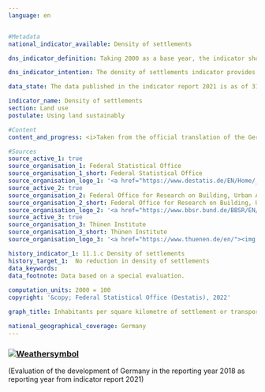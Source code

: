 ```yaml
---
language: en    


#Metadata    
national_indicator_available: Density of settlements    

dns_indicator_definition: Taking 2000 as a base year, the indicator shows the development of population numbers per square kilometre of settlement or transport area.    

dns_indicator_intention: The density of settlements indicator provides information about the efficiency of settlement land use. The goal of the German Government is to counteract the reduction in settlement density by implementing space-saving measures for all new construction, brownfield development, reduction of residential and commercial vacancy, and densification or dedensification of built-up areas.    

data_state: The data published in the indicator report 2021 is as of 31.12.2020. The data shown on the DNS-Online-Platform is updated regularly, so that more current data may be available online than published in the indicator report 2021.    

indicator_name: Density of settlements    
section: Land use    
postulate: Using land sustainably    

#Content    
content_and_progress: <i>Taken from the official translation of the German Sustainable Development Strategy</i><br><br>Settlement density looks at the number of inhabitants in relation to the amount of settlement and transport area &minus; in contrast to population density, which is based on the entire land area.<br><br>Apart from residential building land, settlement land includes areas of special functional character (such as hospitals and schools), industrial and commercial land, mixed-use land (such as shopping streets), and areas for sports, leisure and recreation. Changes in the number of inhabitants and changes in the extent of settlement and transport area both affect figures for the density of settlements.<br><br>Settlement density varies considerably between rural and non-rural areas, with the figures for 2018 showing an average of 3,344 people per square kilometre of settlement and transport area in non-rural districts but around 1,205 in rural districts. 2018). Residential building land in towns and cities is frequently much more densely developed, and with more multiple-floor buildings, than in rural regions, where more scattered development incorporating larger unsealed areas such as domestic gardens is prevalent.<br><br>From 2000 to 2009, there was a steady decline in settlement density in both rural and non-rural regions. The reduction in absolute terms is slightly smaller in non-rural areas than in rural regions. In relative terms, given the distinctly lower settlement density in rural areas, the reduction was considerably greater there, at 11%, than the 4% reduction observed in non-rural areas. Settlement density in non-rural regions been rising again since 2011. This shows that settlement and transport area in relatively urban areas is being used more efficiently than in previous years.<br><br>Looking at the trends in population numbers and settlement and transport area separately reveals marked differences between rural and non-rural regions. Between 2000 and 2018, the amount of settlement and transport area in both rural and non-rural regions increased, though to differing extents &minus; by 15% and 8% respectively. After rising slightly at the beginning of the century, the rural population then shrank by approximately 2.3% before increasing again by 1.8% between 2010 and 2018. In contrast, the population in non-rural regions grew by 1.7% between 2000 and 2010 and again, by 5.4%, between 2011 and 2018. The effects that the development of additional settlement and transport area had on the indicator were therefore amplified in rural regions by the declining population numbers there.<br><br>The data sources for this indicator are the population figures and the area survey by type of actual use compiled by the Federal Statistical Office. In the population numbers, the 2011 census caused a jump in the time series. Some areas of land have moreover been reclassified in the official land register maintained by the Länder in recent years, without any actual change in the way they are used. Additionally, the switch from the old to the new land-use classification system was completed in 2016, which affected the official land-use statistics such that the data for 2016 are not directly comparable to those for previous years. So that comparisons can nevertheless be drawn, the relevant values were extrapolated on the basis of the 2011 census and the 2016 reform of the land-use survey.<br><br>The distinction between rural and non-rural is based on a classification used by the Thünen Institute. The institute ascribes a degree of rurality to districts and district-free cities on the basis of geographical characteristics such as settlement density and share of farmland and woodland. The classification is thus applied to whole districts rather than to smaller entities like towns or villages.    

#Sources    
source_active_1: true
source_organisation_1: Federal Statistical Office
source_organisation_1_short: Federal Statistical Office
source_organisation_logo_1: '<a href="https://www.destatis.de/EN/Home/_node.html"><img src="https://g205sdgs.github.io/sdg-indicators/public/LogosEn/destatis.png" alt=" Federal Statistical Office" title="Click here to visit the homepage of the organization" style="border: transparent"/></a>'
source_active_2: true
source_organisation_2: Federal Office for Research on Building, Urban Affairs and Spatial Development
source_organisation_2_short: Federal Office for Research on Building, Urban Affairs and Spatial Development
source_organisation_logo_2: '<a href="https://www.bbsr.bund.de/BBSR/EN/home/_node.html"><img src="https://g205sdgs.github.io/sdg-indicators/public/LogosEn/bbsr.png" alt=" Federal Office for Research on Building, Urban Affairs and Spatial Development" title="Click here to visit the homepage of the organization" style="border: transparent"/></a>'
source_active_3: true
source_organisation_3: Thünen Institute
source_organisation_3_short: Thünen Institute
source_organisation_logo_3: '<a href="https://www.thuenen.de/en/"><img src="https://g205sdgs.github.io/sdg-indicators/public/LogosEn/jht.png" alt=" Johann Heinrich von Thünen Institute" title="Click here to visit the homepage of the organization" style="border: transparent"/></a>'    

history_indicator_1: 11.1.c Density of settlements                    
history_target_1:  No reduction in density of settlements    
data_keywords:    
data_footnote: Data based on a special evaluation.    
    
computation_units: 2000 = 100    
copyright: '&copy; Federal Statistical Office (Destatis), 2022'    

graph_title: Inhabitants per square kilometre of settlement or transport area    

national_geographical_coverage: Germany    
---    
```

<div>
  <div class="my-header">
    <h3>
      <a href="https://sustainabledevelopment-deutschland.github.io/en/status/"><img src="https://g205sdgs.github.io/sdg-indicators/public/Wettersymbole/Leicht bewölkt.png" title="The indicator is 'on track', but the trend must improve or the target will not be met." alt="Weathersymbol" />
      </a>
    </h3>
  </div>
  <div class="my-header-note">
    <span> (Evaluation of the development of Germany in the reporting year 2018 as reporting year from indicator report 2021)</span>
  </div>
</div>